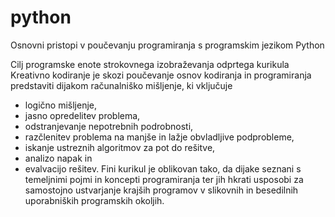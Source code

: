 # python
Osnovni pristopi v poučevanju programiranja s programskim jezikom Python

Cilj programske enote strokovnega izobraževanja odprtega kurikula Kreativno kodiranje je skozi poučevanje osnov kodiranja in programiranja predstaviti dijakom računalniško mišljenje, ki vključuje 
- logično mišljenje, 
- jasno opredelitev problema, 
- odstranjevanje nepotrebnih podrobnosti, 
- razčlenitev problema na manjše in lažje obvladljive podprobleme, 
- iskanje ustreznih algoritmov za pot do rešitve, 
- analizo napak in 
- evalvacijo rešitev. 
Fini kurikul je oblikovan tako, da dijake seznani s temeljnimi pojmi in koncepti programiranja ter jih hkrati usposobi za samostojno ustvarjanje krajših programov v slikovnih in besedilnih uporabniških programskih okoljih.
